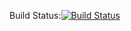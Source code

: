 Build Status:[![Build Status](https://secure.travis-ci.org/u4412045/GoldDigger.png?branch=master)](http://travis-ci.org/u4412045/GoldDigger)